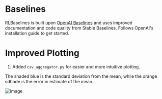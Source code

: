 

# Baselines

RLBaselines is built upon [OpenAI Baselines](https://github.com/openai/baselines) and uses improved documentation and code quality from Stable Baselines. Follows OpenAI's installation guide to get started.

# Improved Plotting

1. Added `csv_aggregator.py` for easier and more intuitive plotting.

The shaded blue is the standard deviation from the mean, while the orange sdhade is the error in estimate of the mean. 

![image](https://user-images.githubusercontent.com/31866965/74467100-bd87a380-4e98-11ea-930e-0ca0b5bead7d.png)
